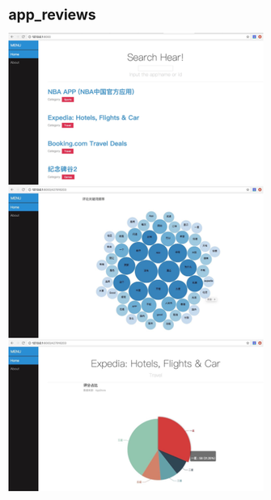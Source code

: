# app_reviews
![](https://github.com/kikoxxxi/app_reviews/blob/master/screenshot/381524370172_.pic_hd.jpg?raw=true)
![](https://github.com/kikoxxxi/app_reviews/blob/master/screenshot/371524370150_.pic.jpg?raw=true)
![](https://github.com/kikoxxxi/app_reviews/blob/master/screenshot/361524370110_.pic.jpg?raw=true)
